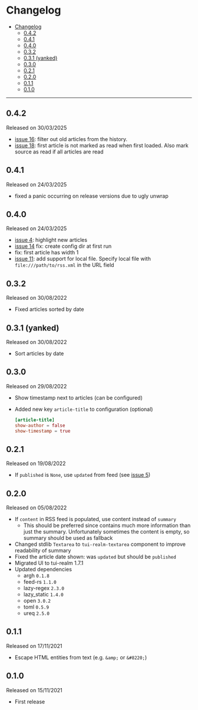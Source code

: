 # Changelog

- [Changelog](#changelog)
  - [0.4.2](#042)
  - [0.4.1](#041)
  - [0.4.0](#040)
  - [0.3.2](#032)
  - [0.3.1 (yanked)](#031-yanked)
  - [0.3.0](#030)
  - [0.2.1](#021)
  - [0.2.0](#020)
  - [0.1.1](#011)
  - [0.1.0](#010)

---

## 0.4.2

Released on 30/03/2025

- [issue 16](https://github.com/veeso/tuifeed/issues/16): filter out old articles from the history.
- [issue 18](https://github.com/veeso/tuifeed/issues/18): first article is not marked as read when first loaded. Also mark source as read if all articles are read

## 0.4.1

Released on 24/03/2025

- fixed a panic occurring on release versions due to ugly unwrap

## 0.4.0

Released on 24/03/2025

- [issue 4](https://github.com/veeso/tuifeed/issues/4): highlight new articles
- [issue 14](https://github.com/veeso/tuifeed/issues/14) fix: create config dir at first run
- fix: first article has width 1
- [issue 11](https://github.com/veeso/tuifeed/issues/11): add support for local file. Specify local file with `file:///path/to/rss.xml` in the URL field

## 0.3.2

Released on 30/08/2022

- Fixed articles sorted by date

## 0.3.1 (yanked)

Released on 30/08/2022

- Sort articles by date

## 0.3.0

Released on 29/08/2022

- Show timestamp next to articles (can be configured)
- Added new key `article-title` to configuration (optional)

    ```toml
    [article-title]
    show-author = false
    show-timestamp = true
    ```

## 0.2.1

Released on 19/08/2022

- If `published` is `None`, use `updated` from feed (see [issue 5](https://github.com/veeso/tuifeed/issues/5))

## 0.2.0

Released on 05/08/2022

- If `content` in RSS feed is populated, use content instead of `summary`
  - This should be preferred since contains much more information than just the summary. Unfortunately sometimes the content is empty, so summary should be used as fallback
- Changed stdlib `Textarea` to `tui-realm-textarea` component to improve readability of summary
- Fixed the article date shown: was `updated` but should be `published`
- Migrated UI to tui-realm 1.7.1
- Updated dependencies
  - argh `0.1.8`
  - feed-rs `1.1.0`
  - lazy-regex `2.3.0`
  - lazy_static `1.4.0`
  - open `3.0.2`
  - toml `0.5.9`
  - ureq `2.5.0`

## 0.1.1

Released on 17/11/2021

- Escape HTML entities from text (e.g. `&amp;` or `&#8220;`)

## 0.1.0

Released on 15/11/2021

- First release
